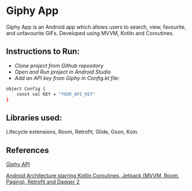 # Giphy App

Giphy App is an Android app which allows users to search, view, favourite, and unfavourite GIFs. Developed using MVVM, Kotlin and Coroutines.

## Instructions to Run:

* _Clone project from Github repository_
* _Open and Run project in Android Studio_
* _Add an API key from Giphy in Config.kt file:_

```bash
object Config {
    const val KEY = "YOUR_API_KEY"
}
```

## Libraries used:

Lifecycle extensions, Room, Retrofit, Glide, Gson, Koin.


## References
[Giphy API](https://developers.giphy.com/docs/api#quick-start-guide)

[Android Architecture starring Kotlin Coroutines, Jetpack (MVVM, Room, Paging), Retrofit and Dagger 2](https://proandroiddev.com/android-architecture-starring-kotlin-coroutines-jetpack-mvvm-room-paging-retrofit-and-dagger-7749b2bae5f7)
